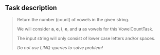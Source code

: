 ## Task description ##
>
> Return the number (count) of vowels in the given string. 
> 
> We will consider **a**, **e**, **i**, **o**, and **u**  as vowels for this VowelCountTask.
> 
> The input string will only consist of lower case letters and/or spaces.
>
> *Do not use LINQ-queries to solve problem!*
